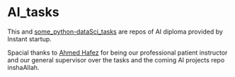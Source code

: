 # AI_tasks
This and [some_python-dataSci_tasks](https://github.com/FatmAhmedM/some_python-dataSci_tasks) are repos of AI diploma provided by Instant startup.


Spacial thanks to [Ahmed Hafez](https://github.com/Ahmedtronic) for being our professional patient instructor and our general supervisor over the tasks and the coming AI projects repo inshaAllah.
